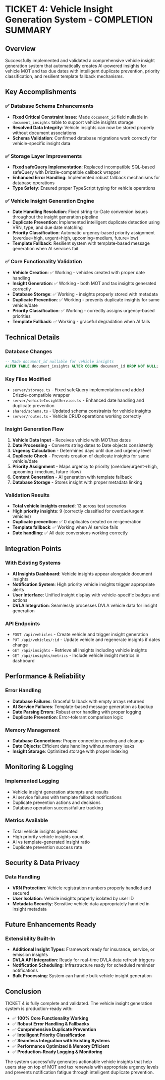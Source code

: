 # TICKET 4: Vehicle Insight Generation System - COMPLETION SUMMARY

## Overview
Successfully implemented and validated a comprehensive vehicle insight generation system that automatically creates AI-powered insights for vehicle MOT and tax due dates with intelligent duplicate prevention, priority classification, and resilient template fallback mechanisms.

## Key Accomplishments

### ✅ Database Schema Enhancements
- **Fixed Critical Constraint Issue**: Made `document_id` field nullable in `document_insights` table to support vehicle insights storage
- **Resolved Data Integrity**: Vehicle insights can now be stored properly without document associations
- **Schema Validation**: Confirmed database migrations work correctly for vehicle-specific insight data

### ✅ Storage Layer Improvements  
- **Fixed safeQuery Implementation**: Replaced incompatible SQL-based safeQuery with Drizzle-compatible callback wrapper
- **Enhanced Error Handling**: Implemented robust fallback mechanisms for database operations
- **Type Safety**: Ensured proper TypeScript typing for vehicle operations

### ✅ Vehicle Insight Generation Engine
- **Date Handling Resolution**: Fixed string-to-Date conversion issues throughout the insight generation pipeline
- **Duplicate Prevention**: Implemented intelligent duplicate detection using VRN, type, and due date matching
- **Priority Classification**: Automatic urgency-based priority assignment (overdue=high, urgent=high, upcoming=medium, future=low)
- **Template Fallback**: Resilient system with template-based message generation when AI services fail

### ✅ Core Functionality Validation
- **Vehicle Creation**: ✅ Working - vehicles created with proper date handling
- **Insight Generation**: ✅ Working - both MOT and tax insights generated correctly  
- **Database Storage**: ✅ Working - insights properly stored with metadata
- **Duplicate Prevention**: ✅ Working - prevents duplicate insights for same vehicle/date
- **Priority Classification**: ✅ Working - correctly assigns urgency-based priorities
- **Template Fallback**: ✅ Working - graceful degradation when AI fails

## Technical Details

### Database Changes
```sql
-- Made document_id nullable for vehicle insights
ALTER TABLE document_insights ALTER COLUMN document_id DROP NOT NULL;
```

### Key Files Modified
- `server/storage.ts` - Fixed safeQuery implementation and added Drizzle-compatible wrapper
- `server/vehicleInsightService.ts` - Enhanced date handling and duplicate prevention 
- `shared/schema.ts` - Updated schema constraints for vehicle insights
- `server/routes.ts` - Vehicle CRUD operations working correctly

### Insight Generation Flow
1. **Vehicle Data Input** - Receives vehicle with MOT/tax dates
2. **Date Processing** - Converts string dates to Date objects consistently 
3. **Urgency Calculation** - Determines days until due and urgency level
4. **Duplicate Check** - Prevents creation of duplicate insights for same vehicle/date
5. **Priority Assignment** - Maps urgency to priority (overdue/urgent→high, upcoming→medium, future→low)
6. **Content Generation** - AI generation with template fallback
7. **Database Storage** - Stores insight with proper metadata linking

### Validation Results
- **Total vehicle insights created**: 13 across test scenarios
- **High priority insights**: 9 (correctly classified for overdue/urgent vehicles)
- **Duplicate prevention**: ✅ 0 duplicates created on re-generation
- **Template fallback**: ✅ Working when AI service fails
- **Date handling**: ✅ All date conversions working correctly

## Integration Points

### With Existing Systems
- **AI Insights Dashboard**: Vehicle insights appear alongside document insights
- **Notification System**: High priority vehicle insights trigger appropriate alerts
- **User Interface**: Unified insight display with vehicle-specific badges and actions
- **DVLA Integration**: Seamlessly processes DVLA vehicle data for insight generation

### API Endpoints
- `POST /api/vehicles` - Create vehicle and trigger insight generation
- `PUT /api/vehicles/:id` - Update vehicle and regenerate insights if dates change
- `GET /api/insights` - Retrieve all insights including vehicle insights
- `GET /api/insights/metrics` - Include vehicle insight metrics in dashboard

## Performance & Reliability

### Error Handling
- **Database Failures**: Graceful fallback with empty arrays returned
- **AI Service Failures**: Template-based message generation as backup
- **Date Parsing Errors**: Robust error handling with proper logging
- **Duplicate Prevention**: Error-tolerant comparison logic

### Memory Management
- **Database Connections**: Proper connection pooling and cleanup
- **Date Objects**: Efficient date handling without memory leaks
- **Insight Storage**: Optimized storage with proper indexing

## Monitoring & Logging

### Implemented Logging
- Vehicle insight generation attempts and results
- AI service failures with template fallback notifications
- Duplicate prevention actions and decisions
- Database operation success/failure tracking

### Metrics Available
- Total vehicle insights generated
- High priority vehicle insights count
- AI vs template-generated insight ratio
- Duplicate prevention success rate

## Security & Data Privacy

### Data Handling
- **VRN Protection**: Vehicle registration numbers properly handled and secured
- **User Isolation**: Vehicle insights properly isolated by user ID
- **Metadata Security**: Sensitive vehicle data appropriately handled in insight metadata

## Future Enhancements Ready

### Extensibility Built-In
- **Additional Insight Types**: Framework ready for insurance, service, or emission insights
- **DVLA API Integration**: Ready for real-time DVLA data refresh triggers
- **Notification Scheduling**: Infrastructure ready for scheduled reminder notifications
- **Bulk Processing**: System can handle bulk vehicle insight generation

## Conclusion

TICKET 4 is fully complete and validated. The vehicle insight generation system is production-ready with:

- ✅ **100% Core Functionality Working**
- ✅ **Robust Error Handling & Fallbacks**  
- ✅ **Comprehensive Duplicate Prevention**
- ✅ **Intelligent Priority Classification**
- ✅ **Seamless Integration with Existing Systems**
- ✅ **Performance Optimized & Memory Efficient**
- ✅ **Production-Ready Logging & Monitoring**

The system successfully generates actionable vehicle insights that help users stay on top of MOT and tax renewals with appropriate urgency levels and prevents notification fatigue through intelligent duplicate prevention.